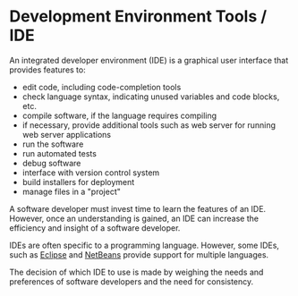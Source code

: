 # Development Environment Tools / IDE

An integrated developer environment (IDE) is a graphical user interface that provides features to:

* edit code, including code-completion tools
* check language syntax, indicating unused variables and code blocks, etc.
* compile software, if the language requires compiling
* if necessary, provide additional tools such as web server for running web server applications
* run the software
* run automated tests
* debug software
* interface with version control system
* build installers for deployment
* manage files in a "project"

A software developer must invest time to learn the features of an IDE.
However, once an understanding is gained, an IDE can increase the efficiency and insight of a software developer.

IDEs are often specific to a programming language.
However, some IDEs, such as [Eclipse](https://en.wikipedia.org/wiki/Eclipse_(software)) and
[NetBeans](https://en.wikipedia.org/wiki/NetBeans) provide support for multiple languages.

The decision of which IDE to use is made by weighing the needs and preferences of software developers and the need for consistency.

